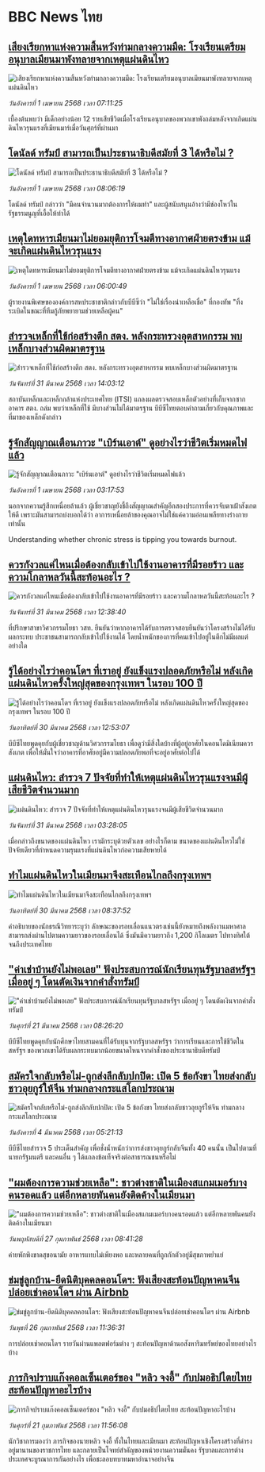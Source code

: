 # BBC News ไทย## [เสียงเรียกหาแห่งความสิ้นหวังท่ามกลางความมืด: โรงเรียนเตรียมอนุบาลเมียนมาพังทลายจากเหตุแผ่นดินไหว ](https://www.bbc.com/thai/articles/c2ewknx0j1lo?at_campaign=githubrss)![เสียงเรียกหาแห่งความสิ้นหวังท่ามกลางความมืด: โรงเรียนเตรียมอนุบาลเมียนมาพังทลายจากเหตุแผ่นดินไหว ](https://ichef.bbci.co.uk/ace/standard/240/cpsprodpb/4154/live/d644b8e0-0e3c-11f0-b234-07dc7691c360.jpg)_วันอังคารที่ 1 เมษายน 2568 เวลา 07:11:25_เบื้องต้นพบว่า มีเด็กอย่างน้อย 12 รายเสียชีวิตเมื่อโรงเรียนอนุบาลของพวกเขาพังถล่มหลังจากเกิดแผ่นดินไหวรุนแรงที่เมียนมาร์เมื่อวันศุกร์ที่ผ่านมา## [โดนัลด์ ทรัมป์ สามารถเป็นประธานาธิบดีสมัยที่ 3 ได้หรือไม่ ?](https://www.bbc.com/thai/articles/cy48dr2r24yo?at_campaign=githubrss)![โดนัลด์ ทรัมป์ สามารถเป็นประธานาธิบดีสมัยที่ 3 ได้หรือไม่ ?](https://ichef.bbci.co.uk/ace/standard/240/cpsprodpb/8354/live/8795a900-0e20-11f0-8331-61229d24cb73.jpg)_วันอังคารที่ 1 เมษายน 2568 เวลา 08:06:19_โดนัลด์ ทรัมป์ กล่าวว่า "มีคนจำนวนมากต้องการให้ผมทำ" และผู้สนับสนุนอ้างว่ามีช่องโหว่ในรัฐธรรมนูญที่เอื้อให้ทำได้## [เหตุใดทหารเมียนมาไม่ยอมยุติการโจมตีทางอากาศฝ่ายตรงข้าม แม้จะเกิดแผ่นดินไหวรุนแรง](https://www.bbc.com/thai/articles/cy48dy4dpdro?at_campaign=githubrss)![เหตุใดทหารเมียนมาไม่ยอมยุติการโจมตีทางอากาศฝ่ายตรงข้าม แม้จะเกิดแผ่นดินไหวรุนแรง](https://ichef.bbci.co.uk/ace/standard/240/cpsprodpb/630f/live/b6270f80-0cc1-11f0-bffd-fb98b4c4f9e8.jpg)_วันอังคารที่ 1 เมษายน 2568 เวลา 06:00:49_ผู้รายงานพิเศษขององค์การสหประชาชาติกล่าวกับบีบีซีว่า "ไม่ใช่เรื่องน่าเหลือเชื่อ" ที่กองทัพ "ทิ้งระเบิดในขณะที่ทีมกู้ภัยพยายามช่วยเหลือผู้คน"## [สำรวจเหล็กที่ใช้ก่อสร้างตึก สตง.  หลังกระทรวงอุตสาหกรรม พบเหล็กบางส่วนผิดมาตรฐาน ](https://www.bbc.com/thai/articles/cgkg7yjk811o?at_campaign=githubrss)![สำรวจเหล็กที่ใช้ก่อสร้างตึก สตง.  หลังกระทรวงอุตสาหกรรม พบเหล็กบางส่วนผิดมาตรฐาน ](https://ichef.bbci.co.uk/ace/standard/240/cpsprodpb/b11b/live/ecc9df30-0e2f-11f0-b851-29ea4ea8a4cd.jpg)_วันจันทร์ที่ 31 มีนาคม 2568 เวลา 14:03:12_สถาบันเหล็กและเหล็กกล้าแห่งประเทศไทย (ITSI) แถลงผลตรวจสอบเหล็กตัวอย่างที่เก็บจากซากอาคาร สตง. ถล่ม พบว่าเหล็กที่ใช้ มีบางส่วนไม่ได้มาตรฐาน  บีบีซีไทยตอบคำถามเกี่ยวกับคุณภาพและที่มาของเหล็กดังกล่าว## [รู้จักสัญญาณเตือนภาวะ "เบิร์นเอาต์" ดูอย่างไรว่าชีวิตเริ่มหมดไฟแล้ว](https://www.bbc.com/thai/articles/cvgpdngzn9vo?at_campaign=githubrss)![รู้จักสัญญาณเตือนภาวะ "เบิร์นเอาต์" ดูอย่างไรว่าชีวิตเริ่มหมดไฟแล้ว](https://ichef.bbci.co.uk/ace/standard/240/cpsprodpb/2a4e/live/a699b0c0-f9bd-11ef-bed1-9da6d7f95712.jpg)_วันอังคารที่ 1 เมษายน 2568 เวลา 03:17:53_นอกจากความรู้สึกเหนื่อยล้าแล้ว ผู้เชี่ยวชาญยังชี้ถึงสัญญาณสำคัญอีกสองประการที่ควรจับตาเฝ้าสังเกตให้ดี เพราะมันสามารถบ่งบอกได้ว่า อาการเหนื่อยล้าของคุณอาจไม่ใช่แค่ความอ่อนเพลียทางร่างกายเท่านั้น 

Understanding whether chronic stress is tipping you towards burnout.## [ควรกังวลแค่ไหนเมื่อต้องกลับเข้าไปใช้งานอาคารที่มีรอยร้าว และความโกลาหลวันนี้สะท้อนอะไร ?](https://www.bbc.com/thai/articles/cvgpd3v88meo?at_campaign=githubrss)![ควรกังวลแค่ไหนเมื่อต้องกลับเข้าไปใช้งานอาคารที่มีรอยร้าว และความโกลาหลวันนี้สะท้อนอะไร ?](https://ichef.bbci.co.uk/ace/standard/240/cpsprodpb/cef4/live/15e79fa0-0e27-11f0-b234-07dc7691c360.jpg)_วันจันทร์ที่ 31 มีนาคม 2568 เวลา 12:38:40_ที่ปรึกษาสาขาวิศวกรรมโยธา วสท. ยืนยันว่าหากอาคารได้รับการตรวจสอบยืนยันว่าโครงสร้างไม่ได้รับผลกระทบ ประชาชนสามารถกลับเข้าไปใช้งานได้ โดยน้ำหนักของการที่คนเข้าไปอยู่ในตึกไม่มีผลแต่อย่างใด## [รู้ได้อย่างไรว่าคอนโดฯ ที่เราอยู่ ยังแข็งแรงปลอดภัยหรือไม่ หลังเกิดแผ่นดินไหวครั้งใหญ่สุดของกรุงเทพฯ ในรอบ 100 ปี](https://www.bbc.com/thai/articles/cwygyj71ep5o?at_campaign=githubrss)![รู้ได้อย่างไรว่าคอนโดฯ ที่เราอยู่ ยังแข็งแรงปลอดภัยหรือไม่ หลังเกิดแผ่นดินไหวครั้งใหญ่สุดของกรุงเทพฯ ในรอบ 100 ปี](https://ichef.bbci.co.uk/ace/standard/240/cpsprodpb/724a/live/e6656220-0d64-11f0-ac9f-c37d6fd89579.jpg)_วันอาทิตย์ที่ 30 มีนาคม 2568 เวลา 12:53:07_บีบีซีไทยพูดคุยกับผู้เชี่ยวชาญด้านวิศวกรรมโยธา เพื่อดูว่ามีสิ่งใดบ้างที่ผู้อยู่อาศัยในคอนโดมิเนียมควรสังเกต เพื่อให้มั่นใจว่าอาคารที่อาศัยอยู่มีความปลอดภัยพอที่จะอยู่อาศัยต่อไปได้## [แผ่นดินไหว: สำรวจ 7 ปัจจัยที่ทำให้เหตุแผ่นดินไหวรุนแรงจนมีผู้เสียชีวิตจำนวนมาก](https://www.bbc.com/thai/articles/c86w8699w5yo?at_campaign=githubrss)![แผ่นดินไหว: สำรวจ 7 ปัจจัยที่ทำให้เหตุแผ่นดินไหวรุนแรงจนมีผู้เสียชีวิตจำนวนมาก](https://ichef.bbci.co.uk/ace/standard/240/cpsprodpb/078d/live/16fcf010-cd14-11ef-87df-d575b9a434a4.jpg)_วันจันทร์ที่ 31 มีนาคม 2568 เวลา 03:28:05_เมื่อกล่าวถึงขนาดของแผ่นดินไหว เรามักระบุด้วยตัวเลข อย่างไรก็ตาม ขนาดของแผ่นดินไหวไม่ใช่ปัจจัยเดียวที่กำหนดความรุนแรงที่แผ่นดินไหวก่อความเสียหายได้## [ทำไมแผ่นดินไหวในเมียนมาจึงสะเทือนไกลถึงกรุงเทพฯ](https://www.bbc.com/thai/articles/cn5xrkx7zzlo?at_campaign=githubrss)![ทำไมแผ่นดินไหวในเมียนมาจึงสะเทือนไกลถึงกรุงเทพฯ](https://ichef.bbci.co.uk/ace/standard/240/cpsprodpb/cfd4/live/00b67c00-0d41-11f0-b234-07dc7691c360.jpg)_วันอาทิตย์ที่ 30 มีนาคม 2568 เวลา 08:37:52_คำอธิบายของนักธรณีวิทยาระบุว่า ลักษณะของรอยเลื่อนแนวตรงเช่นนี้ยังหมายถึงพลังงานมหาศาลสามารถส่งผ่านไปตามความยาวของรอยเลื่อนได้ ซึ่งมันมีความยาวถึง 1,200 กิโลเมตร ไปทางทิศใต้จนถึงประเทศไทย## ["ค่าเช่าบ้านยังไม่พอเลย" ฟังประสบการณ์นักเรียนทุนรัฐบาลสหรัฐฯ เมื่ออยู่ ๆ โดนตัดเงินจากคำสั่งทรัมป์](https://www.bbc.com/thai/articles/cewkjr8yny8o?at_campaign=githubrss)!["ค่าเช่าบ้านยังไม่พอเลย" ฟังประสบการณ์นักเรียนทุนรัฐบาลสหรัฐฯ เมื่ออยู่ ๆ โดนตัดเงินจากคำสั่งทรัมป์](https://ichef.bbci.co.uk/ace/standard/240/cpsprodpb/8497/live/99a530e0-066c-11f0-88b7-5556e7b55c5e.jpg)_วันศุกร์ที่ 21 มีนาคม 2568 เวลา 08:26:20_บีบีซีไทยพูดคุยกับนักศึกษาไทยสามคนที่ได้รับทุนจากรัฐบาลสหรัฐฯ ว่าการเรียนและการใช้ชีวิตในสหรัฐฯ ของพวกเขาได้รับผลกระทบมากน้อยขนาดไหนจากคำสั่งของประธานาธิบดีทรัมป์## [สมัครใจกลับหรือไม่-ถูกส่งลึกลับปกปิด: เปิด 5 ข้อกังขา ไทยส่งกลับชาวอุยกูร์ให้จีน ท่ามกลางกระแสโลกประณาม](https://www.bbc.com/thai/articles/cj677j4r6jno?at_campaign=githubrss)![สมัครใจกลับหรือไม่-ถูกส่งลึกลับปกปิด: เปิด 5 ข้อกังขา ไทยส่งกลับชาวอุยกูร์ให้จีน ท่ามกลางกระแสโลกประณาม](https://ichef.bbci.co.uk/ace/standard/240/cpsprodpb/b503/live/bfb85050-f5c3-11ef-97ab-abb74cabf06c.jpg)_วันอังคารที่ 4 มีนาคม 2568 เวลา 05:21:13_บีบีซีไทยสำรวจ 5 ประเด็นสำคัญ เพื่อชั่งน้ำหนักว่าการส่งชาวอุยกูร์กลับจีนทั้ง 40 คนนั้น เป็นไปตามที่นายกรัฐมนตรี และคนอื่น ๆ ได้แถลงข้อเท็จจริงต่อสาธารณชนหรือไม่## ["ผมต้องการความช่วยเหลือ": ชาวต่างชาติในเมืองสแกมเมอร์บางคนรอดแล้ว แต่อีกหลายพันคนยังติดค้างในเมียนมา](https://www.bbc.com/thai/articles/cdx229ek55qo?at_campaign=githubrss)!["ผมต้องการความช่วยเหลือ": ชาวต่างชาติในเมืองสแกมเมอร์บางคนรอดแล้ว แต่อีกหลายพันคนยังติดค้างในเมียนมา](https://ichef.bbci.co.uk/ace/standard/240/cpsprodpb/cac7/live/60c82030-f4b9-11ef-9e61-71ee71f26eb1.jpg)_วันพฤหัสบดีที่ 27 กุมภาพันธ์ 2568 เวลา 08:41:28_ค่ายพักพิงขาดสุขอนามัย อาหารแทบไม่เพียงพอ และหลายคนที่ถูกกักตัวอยู่มีสุขภาพย่ำแย่## [ข่มขู่ลูกบ้าน-ยึดนิติบุคคลคอนโดฯ: ฟังเสียงสะท้อนปัญหาคนจีนปล่อยเช่าคอนโดฯ ผ่าน Airbnb](https://www.bbc.com/thai/articles/c5y920wzjvxo?at_campaign=githubrss)![ข่มขู่ลูกบ้าน-ยึดนิติบุคคลคอนโดฯ: ฟังเสียงสะท้อนปัญหาคนจีนปล่อยเช่าคอนโดฯ ผ่าน Airbnb](https://ichef.bbci.co.uk/ace/standard/240/cpsprodpb/a700/live/73f34de0-f42f-11ef-896e-d7e7fb1719a4.jpg)_วันพุธที่ 26 กุมภาพันธ์ 2568 เวลา 11:36:31_การปล่อยเช่าคอนโดฯ รายวันผ่านแพลตฟอร์มต่าง ๆ สะท้อนปัญหาด้านอสังหาริมทรัพย์ของไทยอย่างไรบ้าง## [ภารกิจปราบแก๊งคอลเซ็นเตอร์ของ "หลิว จงอี้" กับปมอธิปไตยไทย สะท้อนปัญหาอะไรบ้าง](https://www.bbc.com/thai/articles/c1jpd14n122o?at_campaign=githubrss)![ภารกิจปราบแก๊งคอลเซ็นเตอร์ของ "หลิว จงอี้" กับปมอธิปไตยไทย สะท้อนปัญหาอะไรบ้าง](https://ichef.bbci.co.uk/ace/standard/240/cpsprodpb/d8c9/live/8bfa5a90-f043-11ef-a319-fb4e7360c4ec.jpg)_วันศุกร์ที่ 21 กุมภาพันธ์ 2568 เวลา 11:56:08_นักวิชาการมองว่า ภารกิจของนายหลิว จงอี้ ทั้งในไทยและเมียนมา สะท้อนปัญหาเชิงโครงสร้างที่ดำรงอยู่มานานของราชการไทย และกลายเป็นโจทย์สำคัญของหน่วยงานความมั่นคง รัฐบาลและการต่างประเทศจะบูรณาการกันอย่างไร เพื่อชะลอบทบาทมหาอำนาจอย่างจีน